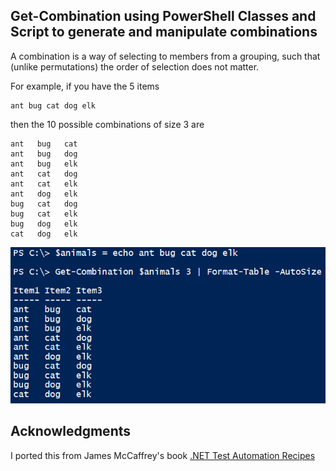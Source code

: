 Get-Combination using PowerShell Classes and Script to generate and manipulate combinations
-
A combination is a way of selecting to members from a grouping, such that (unlike permutations) the order of selection does not matter.

For example, if you have the 5 items

	ant bug cat dog elk

then the 10 possible combinations of size 3 are

	ant   bug   cat  
	ant   bug   dog  
	ant   bug   elk  
	ant   cat   dog  
	ant   cat   elk  
	ant   dog   elk  
	bug   cat   dog  
	bug   cat   elk  
	bug   dog   elk  
	cat   dog   elk  

![image](https://raw.githubusercontent.com/dfinke/PowerShellCombinations/master/images/Combinations.png)

Acknowledgments
-
I ported this from James McCaffrey's book [.NET Test Automation Recipes](http://www.apress.com/9781590596630)
